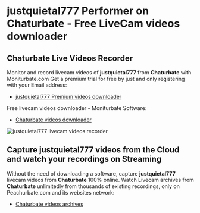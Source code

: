 # justquietal777 Performer on Chaturbate - Free LiveCam videos downloader

## Chaturbate Live Videos Recorder

Monitor and record livecam videos of **justquietal777** from **Chaturbate** with Moniturbate.com
Get a premium trial for free by just and only registering with your Email address:
* [justquietal777 Premium videos downloader](https://moniturbate.com/request-demo-licence-key.html)

Free livecam videos downloader - Moniturbate Software:
* [Chaturbate videos downloader](https://moniturbate.com/moniturbate-download-software.html)

![justquietal777 livecam videos recorder](https://peachurnet.com/templates/moniturbate-software.png)


## Capture justquietal777 videos from the Cloud and watch your recordings on Streaming

Without the need of downloading a software, capture **justquietal777** livecam videos from **Chaturbate** 100% online.
Watch Livecam archives from **Chaturbate** unlimitedly from thousands of existing recordings, only on Peachurbate.com and its websites network:
* [Chaturbate videos archives](https://peachurnet.com/)